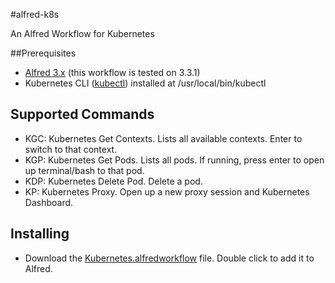 #alfred-k8s

An Alfred Workflow for Kubernetes

##Prerequisites

- [Alfred 3.x](https://www.alfredapp.com/) (this workflow is tested on 3.3.1)
- Kubernetes CLI ([kubectl](https://kubernetes.io/docs/user-guide/prereqs/)) installed at /usr/local/bin/kubectl

## Supported Commands

- KGC: Kubernetes Get Contexts. Lists all available contexts. Enter to switch to that context.
- KGP: Kubernetes Get Pods. Lists all pods. If running, press enter to open up terminal/bash to that pod.
- KDP: Kubernetes Delete Pod. Delete a pod.
- KP: Kubernetes Proxy. Open up a new proxy session and Kubernetes Dashboard.

## Installing

- Download the [Kubernetes.alfredworkflow](https://github.com/simonguest/alfred-k8s/blob/master/Kubernetes.alfredworkflow) file. Double click to add it to Alfred.